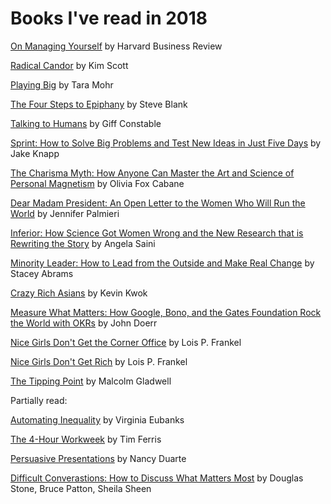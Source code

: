# Books I've read in 2018

<a href="https://amzn.to/2tx4HGv">On Managing Yourself</a> by Harvard Business Review

<a href="https://amzn.to/2tAbtev">Radical Candor</a> by Kim Scott

<a href="https://amzn.to/2tAn650">Playing Big</a> by Tara Mohr 

<a href="https://amzn.to/2yDWRR5">The Four Steps to Epiphany</a> by Steve Blank 

<a href="https://amzn.to/2yzf6XM">Talking to Humans</a> by Giff Constable

<a href="https://amzn.to/2yD1UB8">Sprint: How to Solve Big Problems and Test New Ideas in Just Five Days</a> by Jake Knapp

<a href="https://amzn.to/2tyBPgP">The Charisma Myth: How Anyone Can Master the Art and Science of Personal Magnetism</a> by Olivia Fox Cabane

<a href="https://amzn.to/2yFPkBm">Dear Madam President: An Open Letter to the Women Who Will Run the World</a> by Jennifer Palmieri

<a href="https://amzn.to/2tym4qs">Inferior: How Science Got Women Wrong and the New Research that is Rewriting the Story</a> by Angela Saini

<a href="https://amzn.to/2yCIOet">Minority Leader: How to Lead from the Outside and Make Real Change</a> by Stacey Abrams 

<a href="https://amzn.to/2MTUPzp">Crazy Rich Asians</a> by Kevin Kwok  

<a href="https://amzn.to/2MRODHY">Measure What Matters: How Google, Bono, and the Gates Foundation Rock the World with OKRs</a> by John Doerr 

<a href="https://amzn.to/2MVHnuS">Nice Girls Don't Get the Corner Office</a> by Lois P. Frankel

<a href="https://amzn.to/2MROwfz">Nice Girls Don't Get Rich</a> by Lois P. Frankel

<a href="https://amzn.to/2tDIeHU">The Tipping Point</a> by Malcolm Gladwell 

Partially read: 

<a href="https://amzn.to/2tx1BCg">Automating Inequality</a> by Virginia Eubanks

<a href="https://amzn.to/2s8jCJE">The 4-Hour Workweek</a> by Tim Ferris

<a href="https://amzn.to/2yGbUd2">Persuasive Presentations</a> by Nancy Duarte

<a href="https://amzn.to/2twln0I">Difficult Converastions: How to Discuss What Matters Most</a> by Douglas Stone, Bruce Patton, Sheila Sheen
